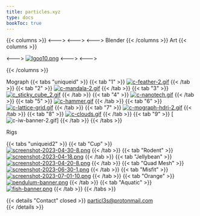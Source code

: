 ```yaml
---
title: particles.xyz
type: docs
bookToc: true
---
```


{{< columns >}}
<--->
<--->
<--->
Blender
{{< /columns >}}
Art
{{< columns >}}

<--->
[![lgoo10.png](https://i.postimg.cc/GcZLPGMM/lgoo10.png)](blood_moon)
<--->
<--->

{{< /columns >}}

Mograph
{{< tabs "uniqueid" >}}
{{< tab "1" >}}
[![c-feather-2.gif](https://i.postimg.cc/DFWqMHRy/c-feather-2.gif)](feather_mesh)
{{< /tab >}}
{{< tab "2" >}}
[![c-mandala-2.gif](https://i.postimg.cc/1mbdSMyZ/c-mandala-2.gif)](mandala)
{{< /tab >}}
{{< tab "3" >}}
[![c_sticky_cube_2.gif](https://i.postimg.cc/ZZzJXZDD/c_sticky_cube_2.gif)](sticky_cube)
{{< /tab >}}
{{< tab "4" >}}
[![c-nanotech.gif](https://i.postimg.cc/YpFrT0f0/c-nanotech.gif)](nanotech)
{{< /tab >}}
{{< tab "5" >}}
[![c-hammer.gif](https://i.postimg.cc/J1VN8Gvg/c-hammer.gif)](digital_break)
{{< /tab >}}
{{< tab "6" >}}
[![c-lattice-grid.gif](https://i.postimg.cc/1SWfxNpC/c-lattice-grid.gif)](lattice_grid)
{{< /tab >}}
{{< tab "7" >}}
[![c-mograph-hdri-2.gif](https://i.postimg.cc/BJXGbYk1/c-mograph-hdri-2.gif)](mograph_hdri)
{{< /tab >}}
{{< tab "8" >}}
[![c-clouds.gif](https://i.postimg.cc/Gc61tyDP/c-clouds.gif)](procedural_clouds)
{{< /tab >}}
{{< tab "9" >}}
[![c-iw-banner-2.gif](https://i.postimg.cc/8pPwXYXj/c-iw-banner-2.gif)]
{{< /tab >}}
{{< /tabs >}}




Rigs

{{< tabs "uniqueid2" >}}
{{< tab "Cup" >}}
[![screenshot-2023-04-30-8.png](https://i.postimg.cc/4ZHRbjvd/screenshot-2023-04-30-8.png)](/cup_rig/)
{{< /tab >}}
{{< tab "Rodent" >}}
[![screenshot-2023-04-18.png](https://i.postimg.cc/Mq0873rC/screenshot-2023-04-18.png)](/rodent_rig/)
{{< /tab >}}
{{< tab "Jellybean" >}}
[![screenshot-2023-04-20-8.png](https://i.postimg.cc/Q8HrFdJ8/screenshot-2023-04-20-8.png)](/jellybean_rig/)
{{< /tab >}}
{{< tab "Quad Mesh" >}}
[![screenshot-2023-06-30-1.png](https://i.postimg.cc/kC1JqkvM/screenshot-2023-06-30-1.png)](/quad_mesh_rig/)
{{< /tab >}}
{{< tab "Misfit" >}}
[![screenshot-2023-07-01-10.png](https://i.postimg.cc/ZTnrv8GG/screenshot-2023-07-01-10.png)](/misfit_rig/)
{{< /tab >}}
{{< tab "Orange" >}}
[![pendulum-banner.png](https://i.postimg.cc/y8DmPx5t/pendulum-banner.png)](/orange_rig/)
{{< /tab >}}
{{< tab "Aquatic" >}}
[![fish-banner.png](https://i.postimg.cc/L5HQzh7w/fish-banner.png)](/aquatic_rig/)
{{< /tab >}}
{{< /tabs >}}







{{< details "Contact" closed >}}
particl3s@protonmail.com  
{{< /details >}}

